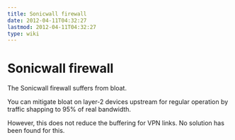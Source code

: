```yaml
---
title: Sonicwall firewall
date: 2012-04-11T04:32:27
lastmod: 2012-04-11T04:32:27
type: wiki
---
```

Sonicwall firewall
==================

The Sonicwall firewall suffers from bloat.

You can mitigate bloat on layer-2 devices upstream for regular operation
by traffic shapping to 95% of real bandwidth.

However, this does not reduce the buffering for VPN links. No solution
has been found for this.
